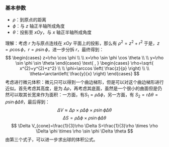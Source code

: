 ### 基本参数

- $\rho$：到原点的距离
- $\phi$：与 $z$ 轴正半轴所成角度
- $\theta$：投影至 $xOy$，与 $x$ 轴正半轴所成角度

理解：考虑 $r$ 为与原点连线在 $xOy$ 平面上的投影，那么有 $\rho^2=z^2+r^{2}$
于是，$z=\rho \cos \phi$，$r=\rho \sin \phi$，进一步分拆 $r$，最终得到：
$$
\begin{cases}
z=\rho \cos \phi \\
 \\
x=\rho \sin \phi \cos \theta \\
 \\
y=\rho \sin \phi \sin \theta
\end{cases} \text{ , } \begin{cases}
\rho=\sqrt{ x^{2}+y^{2}+z^2} \\
 \\
\phi=\arccos \left( \frac{z}{p} \right) \\
 \\
\theta=\arctan\left( \frac{y}{x} \right)
\end{cases}
$$
考虑进行微元体积：微元只可以得到一个曲边梯形，但是可以对这个曲边梯形进行近似。首先考虑其高度，是为 $\Delta \rho$，再考虑其底面，虽然是一个很小的曲面但是仍然可以取其长宽来作为面积：一方面，有$S_{1}=\rho \Delta \phi$，另一方面，有 $S_{2}=r\Delta \theta=\rho \sin \phi \Delta \theta$，最后得到：
$$
\Delta V \approx \Delta \rho \times \rho \Delta \phi \times \rho \sin \phi \Delta \theta
$$
$$
\Delta S=\rho \Delta \phi \times \rho \sin \phi \Delta \theta
$$
$$
\Delta V_{cone}=\frac{1}{3}\rho \Delta S=\frac{1}{3}\rho \times \rho \Delta \phi \times \rho \sin \phi \Delta \theta
$$
由第三个式子，可以进一步求出球的体积公式。
